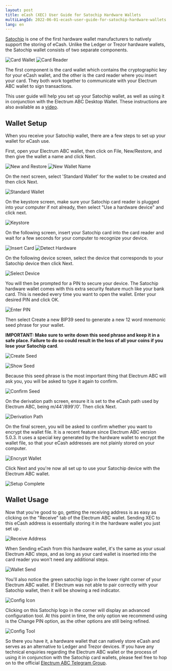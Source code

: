 ```yaml
---
layout: post
title: eCash (XEC) User Guide for Satochip Hardware Wallets
multiLangId: 2022-06-01-ecash-user-guide-for-satochip-hardware-wallets
lang: en
---
```


[Satochip](https://satochip.io/) is one of the first hardware wallet manufacturers to natively support the storing of eCash. Unlike the Ledger or Trezor hardware wallets, the Satochip wallet consists of two separate components. 

![Card Wallet](/img/satochip-wallet/card-wallet.png "Card Wallet" )
![Card Reader](/img/satochip-wallet/card-reader.png "Card Reader" ) 

The first component is the card wallet which contains the cryptographic key for your eCash wallet, and the other is the card reader where you insert your card. They both work together to communicate with your Electrum ABC wallet to sign transactions.

This user guide will help you set up your Satochip wallet, as well as using it in conjunction with the Electrum ABC Desktop Wallet. These instructions are also available as a [video](https://www.youtube.com/watch?v=wWZshQrcog0).

## Wallet Setup

When you receive your Satochip wallet, there are a few steps to set up your wallet for eCash use.

First, open your Electrum ABC wallet, then click on File, New/Restore, and then give the wallet a name and click Next.

![New and Restore](/img/satochip-wallet/new-restore.png "New and Restore" ) 
![New Wallet Name](/img/satochip-wallet/new-wallet-name.png "New Wallet Name" )

On the next screen, select 'Standard Wallet' for the wallet to be created and then click Next.

![Standard Wallet](/img/satochip-wallet/standard-wallet.png "Standard Wallet" )

On the keystore screen, make sure your Satochip card reader is plugged into your computer if not already, then select "Use a hardware device" and click next.

![Keystore](/img/satochip-wallet/keystore.png "Keystore" ) 

On the following screen, insert your Satochip card into the card reader and wait for a few seconds for your computer to recognize your device.

![Insert Card](/img/satochip-wallet/insert-card.png "Insert Card" )
![Detect Hardware](/img/satochip-wallet/detect-hardware.png "Detect Hardware" )

On the following device screen, select the device that corresponds to your Satochip device then click Next.

![Select Device](/img/satochip-wallet/select-device.png "Select Device" )

You will then be prompted for a PIN to secure your device. The Satochip hardware wallet comes with this extra security feature much like your bank card. This is needed every time you want to open the wallet. Enter your desired PIN and click OK.

![Enter PIN](/img/satochip-wallet/enter-pin.png "Enter PIN" )

Then select Create a new BIP39 seed to generate a new 12 word mnemonic seed phrase for your wallet.

**IMPORTANT: Make sure to write down this seed phrase and keep it in a safe place. Failure to do so could result in the loss of all your coins if you lose your Satochip card**.

![Create Seed](/img/satochip-wallet/create-seed.png "Create Seed" )

![Show Seed](/img/satochip-wallet/show-seed.png "Show Seed" )

Because this seed phrase is the most important thing that Electrum ABC will ask you, you will be asked to type it again to confirm.

![Confirm Seed](/img/satochip-wallet/confirm-seed.png "Confirm Seed" )

On the derivation path screen, ensure it is set to the eCash path used by Electrum ABC, being m/44'/899'/0'. Then click Next.

![Derivation Path](/img/satochip-wallet/derivation-path.png "Derivation Path" )

On the final screen, you will be asked to confirm whether you want to encrypt the wallet file. It is a recent feature since Electrum ABC version 5.0.3. It uses a special key generated by the hardware wallet to encrypt the wallet file, so that your eCash addresses are not plainly stored on your computer.

![Encrypt Wallet](/img/satochip-wallet/encrypt-wallet.png "Encrypt Wallet" )

Click Next and you're now all set up to use your Satochip device with the Electrum ABC wallet.

![Setup Complete](/img/satochip-wallet/setup-complete.png "Setup Complete" )


## Wallet Usage

Now that you're good to go, getting the receiving address is as easy as clicking on the "Receive" tab of the Electrum ABC wallet. Sending XEC to this eCash address is essentially storing it in the hardware wallet you just set up .

![Receive Address](/img/satochip-wallet/receive-address.png "Receive Address" )

When Sending eCash from this hardware wallet, it's the same as your usual Electrum ABC steps, and as long as your card wallet is inserted into the card reader you won't need any additional steps.

![Wallet Send](/img/satochip-wallet/wallet-send.png "Wallet Send" )

You'll also notice the green satochip logo in the lower right corner of your Electrum ABC wallet. If Electrum was not able to pair correctly with your Satochip wallet, then it will be showing a red indicator.

![Config Icon](/img/satochip-wallet/config-icon.png "Config Icon" )

Clicking on this Satochip logo in the corner will display an advanced configuration tool. At this point in time, the only option we recommend using is the Change PIN option, as the other options are still being refined.

![Config Tool](/img/satochip-wallet/config-tool.png "Config Tool" )

So there you have it, a hardware wallet that can natively store eCash and serves as an alternative to Ledger and Trezor devices. If you have any technical enquiries regarding the Electrum ABC wallet or the process of using it in conjunction with the Satochip card wallets, please feel free to hop on to the official [Electrum ABC Telegram Group](https://t.me/ElectrumABC).
